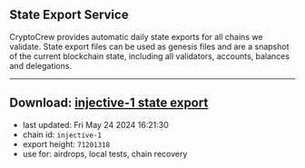 ## State Export Service
CryptoCrew provides automatic daily state exports for all chains we validate. State export files can be used as genesis files and are a snapshot of the current blockchain state, including all validators, accounts, balances and delegations.

---
**Download: [injective-1 state export](https://dl-eu2.ccvalidators.com/SERVICE/injective/injective-1_export_71201318.json)**
---

- last updated: Fri May 24 2024 16:21:30
- chain id: `injective-1`
- export height: `71201318`
- use for: airdrops, local tests, chain recovery
